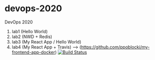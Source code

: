# devops-2020
DevOps 2020

1. lab1 (Hello World)
2. lab2 (NWD + Redis)
3. lab3 (My React App / Hello World)
4. lab4 (My React App + Travis) --> (https://github.com/ppoblocki/my-frontend-app-docker) [![Build Status](https://travis-ci.com/ppoblocki/my-frontend-app-docker.svg?branch=master)](https://travis-ci.com/ppoblocki/my-frontend-app-docker)
